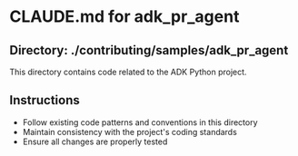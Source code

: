 # CLAUDE.md for adk_pr_agent

## Directory: ./contributing/samples/adk_pr_agent

This directory contains code related to the ADK Python project.

## Instructions
- Follow existing code patterns and conventions in this directory
- Maintain consistency with the project's coding standards
- Ensure all changes are properly tested
